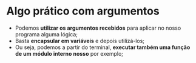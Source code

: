 # Algo prático com argumentos

- Podemos **utilizar os argumentos recebidos** para aplicar no nosso programa alguma lógica;
- Basta **encapsular em variáveis** e depois utilizá-los;
- Ou seja, podemos a partir do terminal, **executar também uma função de um módulo interno nosso** por exemplo;
